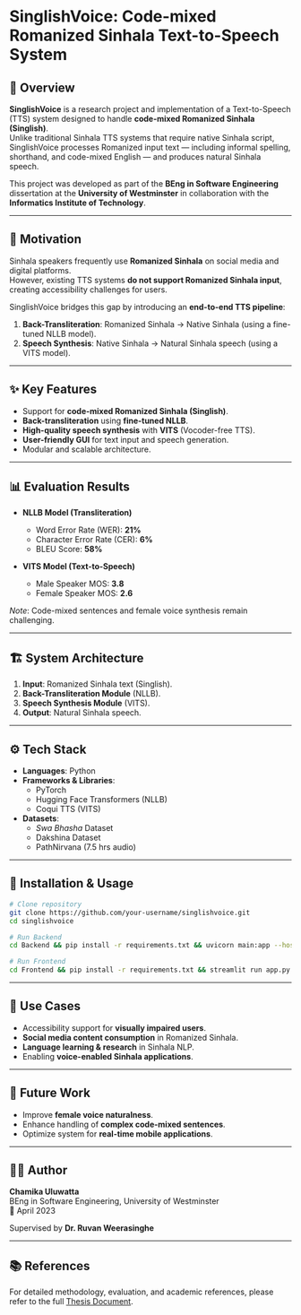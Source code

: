 # SinglishVoice: Code-mixed Romanized Sinhala Text-to-Speech System

## 📌 Overview
**SinglishVoice** is a research project and implementation of a Text-to-Speech (TTS) system designed to handle **code-mixed Romanized Sinhala (Singlish)**.  
Unlike traditional Sinhala TTS systems that require native Sinhala script, SinglishVoice processes Romanized input text — including informal spelling, shorthand, and code-mixed English — and produces natural Sinhala speech.

This project was developed as part of the **BEng in Software Engineering** dissertation at the **University of Westminster** in collaboration with the **Informatics Institute of Technology**.

---

## 🎯 Motivation
Sinhala speakers frequently use **Romanized Sinhala** on social media and digital platforms.  
However, existing TTS systems **do not support Romanized Sinhala input**, creating accessibility challenges for users.  

SinglishVoice bridges this gap by introducing an **end-to-end TTS pipeline**:
1. **Back-Transliteration**: Romanized Sinhala → Native Sinhala (using a fine-tuned NLLB model).  
2. **Speech Synthesis**: Native Sinhala → Natural Sinhala speech (using a VITS model).  

---

## ✨ Key Features
- Support for **code-mixed Romanized Sinhala (Singlish)**.  
- **Back-transliteration** using **fine-tuned NLLB**.  
- **High-quality speech synthesis** with **VITS** (Vocoder-free TTS).  
- **User-friendly GUI** for text input and speech generation.  
- Modular and scalable architecture.  

---

## 📊 Evaluation Results
- **NLLB Model (Transliteration)**  
  - Word Error Rate (WER): **21%**  
  - Character Error Rate (CER): **6%**  
  - BLEU Score: **58%**  

- **VITS Model (Text-to-Speech)**  
  - Male Speaker MOS: **3.8**  
  - Female Speaker MOS: **2.6**  

*Note*: Code-mixed sentences and female voice synthesis remain challenging.

---

## 🏗️ System Architecture
1. **Input**: Romanized Sinhala text (Singlish).  
2. **Back-Transliteration Module** (NLLB).  
3. **Speech Synthesis Module** (VITS).  
4. **Output**: Natural Sinhala speech.  

---

## ⚙️ Tech Stack
- **Languages**: Python  
- **Frameworks & Libraries**:  
  - PyTorch  
  - Hugging Face Transformers (NLLB)  
  - Coqui TTS (VITS)  
- **Datasets**:  
  - *Swa Bhasha* Dataset  
  - Dakshina Dataset  
  - PathNirvana (7.5 hrs audio)   

---

## 🚀 Installation & Usage
```bash
# Clone repository
git clone https://github.com/your-username/singlishvoice.git
cd singlishvoice

# Run Backend
cd Backend && pip install -r requirements.txt && uvicorn main:app --host 0.0.0.0 --port 8080

# Run Frontend
cd Frontend && pip install -r requirements.txt && streamlit run app.py
```

---

## 📌 Use Cases
- Accessibility support for **visually impaired users**.  
- **Social media content consumption** in Romanized Sinhala.  
- **Language learning & research** in Sinhala NLP.  
- Enabling **voice-enabled Sinhala applications**.  

---

## 🔮 Future Work
- Improve **female voice naturalness**.  
- Enhance handling of **complex code-mixed sentences**.  
- Optimize system for **real-time mobile applications**.  

---

## 👨‍💻 Author
**Chamika Uluwatta**  
BEng in Software Engineering, University of Westminster  
📅 April 2023  

Supervised by **Dr. Ruvan Weerasinghe**  

---

## 📚 References
For detailed methodology, evaluation, and academic references, please refer to the full [Thesis Document](./Thesis.pdf).  
